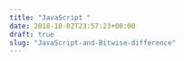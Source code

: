 ```yaml
---
title: "JavaScript "
date: 2018-10-02T23:57:23+08:00
draft: true
slug: "JavaScript-and-Bitwise-difference"
---
```


